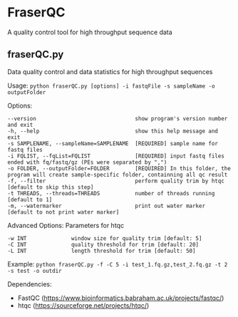 # FraserQC
A quality control tool for high throughput sequence data

## fraserQC.py
Data quality control and data statistics for high throughput sequences

Usage:
`python fraserQC.py [options] -i fastqFile -s sampleName -o outputFolder`

Options:

    --version                               show program's version number and exit
    -h, --help                              show this help message and exit
    -s SAMPLENAME, --sampleName=SAMPLENAME  [REQUIRED] sample name for fastq files
    -i FQLIST, --fqList=FQLIST              [REQUIRED] input fastq files ended with fq/fastq/gz (PEs were separated by ",")
    -o FOLDER, --outputFolder=FOLDER        [REQUIRED] In this folder, the program will create sample-specific folder, containning all qc result 
    -f, --filter                            perform quality trim by htqc [default to skip this step]
    -t THREADS, --threads=THREADS           number of threads running [default to 1]
    -m, --watermarker                       print out water marker [default to not print water marker]

  Advanced Options:
    Parameters for htqc

    -w INT              window size for quality trim [default: 5]
    -C INT              quality threshold for trim [default: 20]
    -L INT              length threshold for trim [default: 50]

Example:
`python fraserQC.py -f -C 5 -i test_1.fq.gz,test_2.fq.gz -t 2 -s test -o outdir`

Dependencies:
- FastQC (https://www.bioinformatics.babraham.ac.uk/projects/fastqc/)
- htqc (https://sourceforge.net/projects/htqc/)
